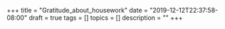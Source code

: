 +++
title = "Gratitude_about_housework"
date = "2019-12-12T22:37:58-08:00"
draft = true
tags = []
topics = []
description = ""
+++

